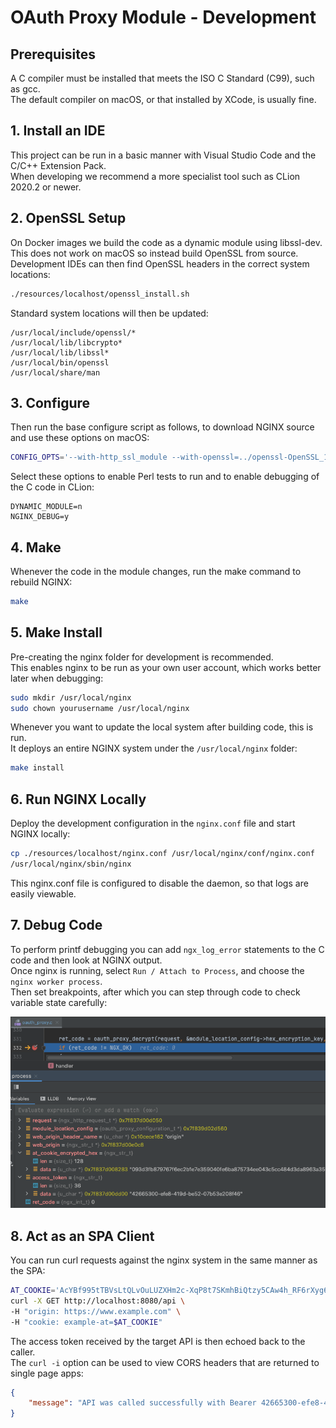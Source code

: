 # OAuth Proxy Module - Development

## Prerequisites

A C compiler must be installed that meets the ISO C Standard (C99), such as gcc.\
The default compiler on macOS, or that installed by XCode, is usually fine.

## 1. Install an IDE

This project can be run in a basic manner with Visual Studio Code and the C/C++ Extension Pack.\
When developing we recommend a more specialist tool such as CLion 2020.2 or newer.

## 2. OpenSSL Setup

On Docker images we build the code as a dynamic module using libssl-dev.\
This does not work on macOS so instead build OpenSSL from source.\
Development IDEs can then find OpenSSL headers in the correct system locations: 

```bash
./resources/localhost/openssl_install.sh
```

Standard system locations will then be updated:

```text
/usr/local/include/openssl/*
/usr/local/lib/libcrypto*
/usr/local/lib/libssl*
/usr/local/bin/openssl
/usr/local/share/man
```

## 3. Configure

Then run the base configure script as follows, to download NGINX source and use these options on macOS:

```bash
CONFIG_OPTS='--with-http_ssl_module --with-openssl=../openssl-OpenSSL_1_1_1m' ./configure
```

Select these options to enable Perl tests to run and to enable debugging of the C code in CLion:

```text
DYNAMIC_MODULE=n
NGINX_DEBUG=y
```

## 4. Make

Whenever the code in the module changes, run the make command to rebuild NGINX:

```bash
make
```

## 5. Make Install

Pre-creating the nginx folder for development is recommended.\
This enables nginx to be run as your own user account, which works better later when debugging:

```bash
sudo mkdir /usr/local/nginx
sudo chown yourusername /usr/local/nginx
```

Whenever you want to update the local system after building code, this is run.\
It deploys an entire NGINX system under the `/usr/local/nginx` folder:

```bash
make install
```

## 6. Run NGINX Locally

Deploy the development configuration in the `nginx.conf` file and start NGINX locally:

```bash
cp ./resources/localhost/nginx.conf /usr/local/nginx/conf/nginx.conf
/usr/local/nginx/sbin/nginx
```

This nginx.conf file is configured to disable the daemon, so that logs are easily viewable.

## 7. Debug Code

To perform printf debugging you can add `ngx_log_error` statements to the C code and then look at NGINX output.\
Once nginx is running, select  `Run / Attach to Process`, and choose the `nginx worker process`.\
Then set breakpoints, after which you can step through code to check variable state carefully:

![Debugger](debugging.png)

## 8. Act as an SPA Client

You can run curl requests against the nginx system in the same manner as the SPA:

```bash
AT_COOKIE='AcYBf995tTBVsLtQLvOuLUZXHm2c-XqP8t7SKmhBiQtzy5CAw4h_RF6rXyg6kHrvhb8x4WaLQC6h3mw6a3O3Q9A'
curl -X GET http://localhost:8080/api \
-H "origin: https://www.example.com" \
-H "cookie: example-at=$AT_COOKIE"
```

The access token received by the target API is then echoed back to the caller.\
The `curl -i` option can be used to view CORS headers that are returned to single page apps:

```json
{
    "message": "API was called successfully with Bearer 42665300-efe8-419d-be52-07b53e208f46"
}
```
